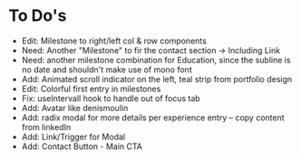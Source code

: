 # To Do's

- Edit: Milestone to right/left col & row components
- Need: Another "Milestone" to fir the contact section -> Including Link
- Need: another milestone combination for Education, since the subline is no date and shouldn't make use of mono font
- Add: Animated scroll indicator on the left, teal strip from portfolio design
- Edit: Colorful first entry in milestones
- Fix: useIntervall hook to handle out of focus tab
- Add: Avatar like denismoulin
- Add: radix modal for more details per experience entry – copy content from linkedIn
- Add: Link/Trigger for Modal
- Add: Contact Button - Main CTA
